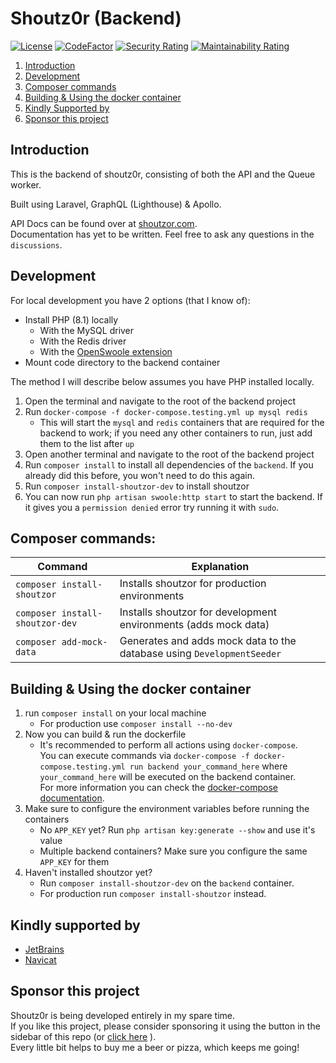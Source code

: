 # Shoutz0r (Backend)

[![License](https://img.shields.io/github/license/Shoutz0r/backend.svg?style=flat)](https://www.gnu.org/licenses/gpl-3.0.en.html)
[![CodeFactor](https://www.codefactor.io/repository/github/Shoutz0r/backend/badge/main)](https://www.codefactor.io/repository/github/Shoutz0r/backend/overview/main)
[![Security Rating](https://sonarcloud.io/api/project_badges/measure?project=Shoutz0r_backend&metric=security_rating)](https://sonarcloud.io/summary/new_code?id=Shoutz0r_backend)
[![Maintainability Rating](https://sonarcloud.io/api/project_badges/measure?project=Shoutz0r_backend&metric=sqale_rating)](https://sonarcloud.io/summary/new_code?id=Shoutz0r_backend)

1. [Introduction](#introduction)
2. [Development](#development)
3. [Composer commands](#composer-commands)
4. [Building & Using the docker container](#building--using-the-docker-container)
5. [Kindly Supported by](#kindly-supported-by)
6. [Sponsor this project](#sponsor-this-project)

## Introduction

This is the backend of shoutz0r, consisting of both the API and the Queue worker.

Built using Laravel, GraphQL (Lighthouse) & Apollo.

API Docs can be found over at [shoutzor.com](https://shoutzor.com/phpdocs/app/master/). \
Documentation has yet to be written. Feel free to ask any questions in the `discussions`.

## Development

For local development you have 2 options (that I know of):
- Install PHP (8.1) locally
    - With the MySQL driver
    - With the Redis driver
    - With the [OpenSwoole extension](https://openswoole.com/docs/get-started/installation)
- Mount code directory to the backend container

The method I will describe below assumes you have PHP installed locally.

1. Open the terminal and navigate to the root of the backend project
2. Run `docker-compose -f docker-compose.testing.yml up mysql redis` 
    - This will start the `mysql` and `redis` containers that are required for the backend to work; if you need any other containers to run, just add them to the list after `up`
3. Open another terminal and navigate to the root of the backend project
4. Run `composer install` to install all dependencies of the `backend`. If you already did this before, you won't need to do this again.
5. Run `composer install-shoutzor-dev` to install shoutzor
6. You can now run `php artisan swoole:http start` to start the backend. If it gives you a `permission denied` error try running it with `sudo`.

## Composer commands:

| Command                         | Explanation                                                           |
|---------------------------------|-----------------------------------------------------------------------|
| `composer install-shoutzor`     | Installs shoutzor for production environments                         |
| `composer install-shoutzor-dev` | Installs shoutzor for development environments (adds mock data)       |
| `composer add-mock-data`        | Generates and adds mock data to the database using `DevelopmentSeeder` |

## Building & Using the docker container
1. run `composer install` on your local machine
    - For production use `composer install --no-dev`
2. Now you can build & run the dockerfile
    - It's recommended to perform all actions using `docker-compose`. \
    You can execute commands via `docker-compose -f docker-compose.testing.yml run backend your_command_here` where `your_command_here` will be executed on the backend container.\
    For more information you can check the [docker-compose documentation](https://docs.docker.com/compose/).
3. Make sure to configure the environment variables before running the containers
    - No `APP_KEY` yet? Run `php artisan key:generate --show` and use it's value
    - Multiple backend containers? Make sure you configure the same `APP_KEY` for them
4. Haven't installed shoutzor yet? 
    - Run `composer install-shoutzor-dev` on the `backend` container.
    - For production run `composer install-shoutzor` instead.

## Kindly supported by

* [JetBrains](https://www.jetbrains.com/?from=Shoutz0r)
* [Navicat](https://www.navicat.com/)

## Sponsor this project

Shoutz0r is being developed entirely in my spare time. \
If you like this project, please consider sponsoring it using the button in the sidebar of this repo (or [click here](https://github.com/sponsors/xorinzor) ).\
Every little bit helps to buy me a beer or pizza, which keeps me going!
